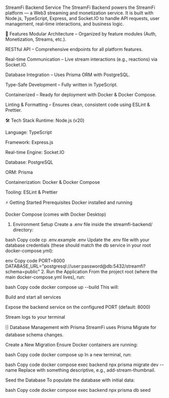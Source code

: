StreamFi Backend Service
The StreamFi Backend powers the StreamFi platform — a Web3 streaming and monetization service.
It is built with Node.js, TypeScript, Express, and Socket.IO to handle API requests, user management, real-time interactions, and business logic.

🚀 Features
Modular Architecture – Organized by feature modules (Auth, Monetization, Streams, etc.).

RESTful API – Comprehensive endpoints for all platform features.

Real-time Communication – Live stream interactions (e.g., reactions) via Socket.IO.

Database Integration – Uses Prisma ORM with PostgreSQL.

Type-Safe Development – Fully written in TypeScript.

Containerized – Ready for deployment with Docker & Docker Compose.

Linting & Formatting – Ensures clean, consistent code using ESLint & Prettier.

🛠 Tech Stack
Runtime: Node.js (v20)

Language: TypeScript

Framework: Express.js

Real-time Engine: Socket.IO

Database: PostgreSQL

ORM: Prisma

Containerization: Docker & Docker Compose

Tooling: ESLint & Prettier

⚡ Getting Started
Prerequisites
Docker installed and running

Docker Compose (comes with Docker Desktop)

1. Environment Setup
Create a .env file inside the streamfi-backend/ directory:

bash
Copy code
cp .env.example .env
Update the .env file with your database credentials (these should match the db service in your root docker-compose.yml):

env
Copy code
PORT=8000
DATABASE_URL="postgresql://user:password@db:5432/streamfi?schema=public"
2. Run the Application
From the project root (where the main docker-compose.yml lives), run:

bash
Copy code
docker compose up --build
This will:

Build and start all services

Expose the backend service on the configured PORT (default: 8000)

Stream logs to your terminal

🗄 Database Management with Prisma
StreamFi uses Prisma Migrate for database schema changes.

Create a New Migration
Ensure Docker containers are running:

bash
Copy code
docker compose up
In a new terminal, run:

bash
Copy code
docker compose exec backend npx prisma migrate dev --name <migration-name>
Replace <migration-name> with something descriptive, e.g., add-stream-thumbnail.

Seed the Database
To populate the database with initial data:

bash
Copy code
docker compose exec backend npx prisma db seed